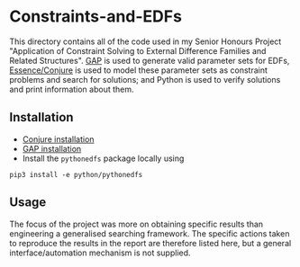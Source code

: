 # Constraints-and-EDFs

This directory contains all of the code used in my Senior Honours Project "Application of Constraint Solving to External Difference Families and Related Structures". [GAP](https://www.gap-system.org/) is used to generate valid parameter sets for EDFs, [Essence/Conjure](https://conjure.readthedocs.io/en/latest/) is used to model these parameter sets as constraint problems and search for solutions; and Python is used to verify solutions and print information about them.


## Installation

- [Conjure installation](https://conjure.readthedocs.io/en/latest/installation.html)
- [GAP installation](https://www.gap-system.org/Download/)
- Install the ``pythonedfs`` package locally using

```
pip3 install -e python/pythonedfs
```

## Usage
The focus of the project was more on obtaining specific results than engineering a generalised searching framework. The specific actions taken to reproduce the results in the report are therefore listed here, but a general interface/automation mechanism is not supplied.
